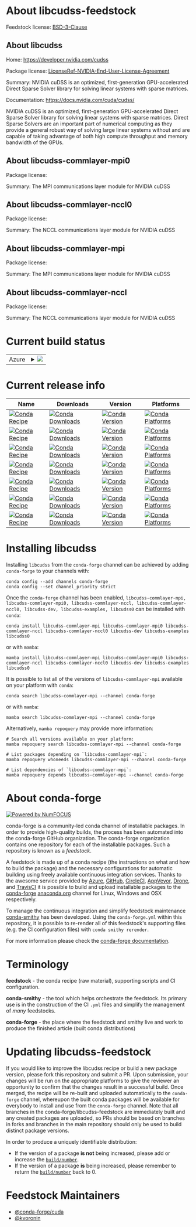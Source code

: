 About libcudss-feedstock
========================

Feedstock license: [BSD-3-Clause](https://github.com/conda-forge/libcudss-feedstock/blob/main/LICENSE.txt)


About libcudss
--------------

Home: https://developer.nvidia.com/cudss

Package license: [LicenseRef-NVIDIA-End-User-License-Agreement](https://docs.nvidia.com/cuda/cudss/license.html)

Summary: NVIDIA cuDSS is an optimized, first-generation GPU-accelerated Direct Sparse Solver library for solving linear systems with sparse matrices.

Documentation: https://docs.nvidia.com/cuda/cudss/

NVIDIA cuDSS is an optimized, first-generation GPU-accelerated Direct Sparse Solver library for solving linear systems with sparse matrices. Direct Sparse Solvers are an important part of numerical computing as they provide a general robust way of solving large linear systems without and are capable of taking advantage of both high compute throughput and memory bandwidth of the GPUs.

About libcudss-commlayer-mpi0
-----------------------------



Package license: 

Summary: The MPI communications layer module for NVIDIA cuDSS

About libcudss-commlayer-nccl0
------------------------------



Package license: 

Summary: The NCCL communications layer module for NVIDIA cuDSS

About libcudss-commlayer-mpi
----------------------------



Package license: 

Summary: The MPI communications layer module for NVIDIA cuDSS

About libcudss-commlayer-nccl
-----------------------------



Package license: 

Summary: The NCCL communications layer module for NVIDIA cuDSS

Current build status
====================


<table>
    
  <tr>
    <td>Azure</td>
    <td>
      <details>
        <summary>
          <a href="https://dev.azure.com/conda-forge/feedstock-builds/_build/latest?definitionId=24335&branchName=main">
            <img src="https://dev.azure.com/conda-forge/feedstock-builds/_apis/build/status/libcudss-feedstock?branchName=main">
          </a>
        </summary>
        <table>
          <thead><tr><th>Variant</th><th>Status</th></tr></thead>
          <tbody><tr>
              <td>linux_64_c_compiler_version12cuda_compilercuda-nvcccuda_compiler_version12.6cxx_compiler_version12</td>
              <td>
                <a href="https://dev.azure.com/conda-forge/feedstock-builds/_build/latest?definitionId=24335&branchName=main">
                  <img src="https://dev.azure.com/conda-forge/feedstock-builds/_apis/build/status/libcudss-feedstock?branchName=main&jobName=linux&configuration=linux%20linux_64_c_compiler_version12cuda_compilercuda-nvcccuda_compiler_version12.6cxx_compiler_version12" alt="variant">
                </a>
              </td>
            </tr><tr>
              <td>linux_aarch64_c_compiler_version12cuda_compilercuda-nvcccuda_compiler_version12.6cxx_compiler_version12</td>
              <td>
                <a href="https://dev.azure.com/conda-forge/feedstock-builds/_build/latest?definitionId=24335&branchName=main">
                  <img src="https://dev.azure.com/conda-forge/feedstock-builds/_apis/build/status/libcudss-feedstock?branchName=main&jobName=linux&configuration=linux%20linux_aarch64_c_compiler_version12cuda_compilercuda-nvcccuda_compiler_version12.6cxx_compiler_version12" alt="variant">
                </a>
              </td>
            </tr><tr>
              <td>win_64_cuda_compilercuda-nvcccuda_compiler_version12.6</td>
              <td>
                <a href="https://dev.azure.com/conda-forge/feedstock-builds/_build/latest?definitionId=24335&branchName=main">
                  <img src="https://dev.azure.com/conda-forge/feedstock-builds/_apis/build/status/libcudss-feedstock?branchName=main&jobName=win&configuration=win%20win_64_cuda_compilercuda-nvcccuda_compiler_version12.6" alt="variant">
                </a>
              </td>
            </tr>
          </tbody>
        </table>
      </details>
    </td>
  </tr>
</table>

Current release info
====================

| Name | Downloads | Version | Platforms |
| --- | --- | --- | --- |
| [![Conda Recipe](https://img.shields.io/badge/recipe-libcudss--commlayer--mpi-green.svg)](https://anaconda.org/conda-forge/libcudss-commlayer-mpi) | [![Conda Downloads](https://img.shields.io/conda/dn/conda-forge/libcudss-commlayer-mpi.svg)](https://anaconda.org/conda-forge/libcudss-commlayer-mpi) | [![Conda Version](https://img.shields.io/conda/vn/conda-forge/libcudss-commlayer-mpi.svg)](https://anaconda.org/conda-forge/libcudss-commlayer-mpi) | [![Conda Platforms](https://img.shields.io/conda/pn/conda-forge/libcudss-commlayer-mpi.svg)](https://anaconda.org/conda-forge/libcudss-commlayer-mpi) |
| [![Conda Recipe](https://img.shields.io/badge/recipe-libcudss--commlayer--mpi0-green.svg)](https://anaconda.org/conda-forge/libcudss-commlayer-mpi0) | [![Conda Downloads](https://img.shields.io/conda/dn/conda-forge/libcudss-commlayer-mpi0.svg)](https://anaconda.org/conda-forge/libcudss-commlayer-mpi0) | [![Conda Version](https://img.shields.io/conda/vn/conda-forge/libcudss-commlayer-mpi0.svg)](https://anaconda.org/conda-forge/libcudss-commlayer-mpi0) | [![Conda Platforms](https://img.shields.io/conda/pn/conda-forge/libcudss-commlayer-mpi0.svg)](https://anaconda.org/conda-forge/libcudss-commlayer-mpi0) |
| [![Conda Recipe](https://img.shields.io/badge/recipe-libcudss--commlayer--nccl-green.svg)](https://anaconda.org/conda-forge/libcudss-commlayer-nccl) | [![Conda Downloads](https://img.shields.io/conda/dn/conda-forge/libcudss-commlayer-nccl.svg)](https://anaconda.org/conda-forge/libcudss-commlayer-nccl) | [![Conda Version](https://img.shields.io/conda/vn/conda-forge/libcudss-commlayer-nccl.svg)](https://anaconda.org/conda-forge/libcudss-commlayer-nccl) | [![Conda Platforms](https://img.shields.io/conda/pn/conda-forge/libcudss-commlayer-nccl.svg)](https://anaconda.org/conda-forge/libcudss-commlayer-nccl) |
| [![Conda Recipe](https://img.shields.io/badge/recipe-libcudss--commlayer--nccl0-green.svg)](https://anaconda.org/conda-forge/libcudss-commlayer-nccl0) | [![Conda Downloads](https://img.shields.io/conda/dn/conda-forge/libcudss-commlayer-nccl0.svg)](https://anaconda.org/conda-forge/libcudss-commlayer-nccl0) | [![Conda Version](https://img.shields.io/conda/vn/conda-forge/libcudss-commlayer-nccl0.svg)](https://anaconda.org/conda-forge/libcudss-commlayer-nccl0) | [![Conda Platforms](https://img.shields.io/conda/pn/conda-forge/libcudss-commlayer-nccl0.svg)](https://anaconda.org/conda-forge/libcudss-commlayer-nccl0) |
| [![Conda Recipe](https://img.shields.io/badge/recipe-libcudss--dev-green.svg)](https://anaconda.org/conda-forge/libcudss-dev) | [![Conda Downloads](https://img.shields.io/conda/dn/conda-forge/libcudss-dev.svg)](https://anaconda.org/conda-forge/libcudss-dev) | [![Conda Version](https://img.shields.io/conda/vn/conda-forge/libcudss-dev.svg)](https://anaconda.org/conda-forge/libcudss-dev) | [![Conda Platforms](https://img.shields.io/conda/pn/conda-forge/libcudss-dev.svg)](https://anaconda.org/conda-forge/libcudss-dev) |
| [![Conda Recipe](https://img.shields.io/badge/recipe-libcudss--examples-green.svg)](https://anaconda.org/conda-forge/libcudss-examples) | [![Conda Downloads](https://img.shields.io/conda/dn/conda-forge/libcudss-examples.svg)](https://anaconda.org/conda-forge/libcudss-examples) | [![Conda Version](https://img.shields.io/conda/vn/conda-forge/libcudss-examples.svg)](https://anaconda.org/conda-forge/libcudss-examples) | [![Conda Platforms](https://img.shields.io/conda/pn/conda-forge/libcudss-examples.svg)](https://anaconda.org/conda-forge/libcudss-examples) |
| [![Conda Recipe](https://img.shields.io/badge/recipe-libcudss0-green.svg)](https://anaconda.org/conda-forge/libcudss0) | [![Conda Downloads](https://img.shields.io/conda/dn/conda-forge/libcudss0.svg)](https://anaconda.org/conda-forge/libcudss0) | [![Conda Version](https://img.shields.io/conda/vn/conda-forge/libcudss0.svg)](https://anaconda.org/conda-forge/libcudss0) | [![Conda Platforms](https://img.shields.io/conda/pn/conda-forge/libcudss0.svg)](https://anaconda.org/conda-forge/libcudss0) |

Installing libcudss
===================

Installing `libcudss` from the `conda-forge` channel can be achieved by adding `conda-forge` to your channels with:

```
conda config --add channels conda-forge
conda config --set channel_priority strict
```

Once the `conda-forge` channel has been enabled, `libcudss-commlayer-mpi, libcudss-commlayer-mpi0, libcudss-commlayer-nccl, libcudss-commlayer-nccl0, libcudss-dev, libcudss-examples, libcudss0` can be installed with `conda`:

```
conda install libcudss-commlayer-mpi libcudss-commlayer-mpi0 libcudss-commlayer-nccl libcudss-commlayer-nccl0 libcudss-dev libcudss-examples libcudss0
```

or with `mamba`:

```
mamba install libcudss-commlayer-mpi libcudss-commlayer-mpi0 libcudss-commlayer-nccl libcudss-commlayer-nccl0 libcudss-dev libcudss-examples libcudss0
```

It is possible to list all of the versions of `libcudss-commlayer-mpi` available on your platform with `conda`:

```
conda search libcudss-commlayer-mpi --channel conda-forge
```

or with `mamba`:

```
mamba search libcudss-commlayer-mpi --channel conda-forge
```

Alternatively, `mamba repoquery` may provide more information:

```
# Search all versions available on your platform:
mamba repoquery search libcudss-commlayer-mpi --channel conda-forge

# List packages depending on `libcudss-commlayer-mpi`:
mamba repoquery whoneeds libcudss-commlayer-mpi --channel conda-forge

# List dependencies of `libcudss-commlayer-mpi`:
mamba repoquery depends libcudss-commlayer-mpi --channel conda-forge
```


About conda-forge
=================

[![Powered by
NumFOCUS](https://img.shields.io/badge/powered%20by-NumFOCUS-orange.svg?style=flat&colorA=E1523D&colorB=007D8A)](https://numfocus.org)

conda-forge is a community-led conda channel of installable packages.
In order to provide high-quality builds, the process has been automated into the
conda-forge GitHub organization. The conda-forge organization contains one repository
for each of the installable packages. Such a repository is known as a *feedstock*.

A feedstock is made up of a conda recipe (the instructions on what and how to build
the package) and the necessary configurations for automatic building using freely
available continuous integration services. Thanks to the awesome service provided by
[Azure](https://azure.microsoft.com/en-us/services/devops/), [GitHub](https://github.com/),
[CircleCI](https://circleci.com/), [AppVeyor](https://www.appveyor.com/),
[Drone](https://cloud.drone.io/welcome), and [TravisCI](https://travis-ci.com/)
it is possible to build and upload installable packages to the
[conda-forge](https://anaconda.org/conda-forge) [anaconda.org](https://anaconda.org/)
channel for Linux, Windows and OSX respectively.

To manage the continuous integration and simplify feedstock maintenance
[conda-smithy](https://github.com/conda-forge/conda-smithy) has been developed.
Using the ``conda-forge.yml`` within this repository, it is possible to re-render all of
this feedstock's supporting files (e.g. the CI configuration files) with ``conda smithy rerender``.

For more information please check the [conda-forge documentation](https://conda-forge.org/docs/).

Terminology
===========

**feedstock** - the conda recipe (raw material), supporting scripts and CI configuration.

**conda-smithy** - the tool which helps orchestrate the feedstock.
                   Its primary use is in the construction of the CI ``.yml`` files
                   and simplify the management of *many* feedstocks.

**conda-forge** - the place where the feedstock and smithy live and work to
                  produce the finished article (built conda distributions)


Updating libcudss-feedstock
===========================

If you would like to improve the libcudss recipe or build a new
package version, please fork this repository and submit a PR. Upon submission,
your changes will be run on the appropriate platforms to give the reviewer an
opportunity to confirm that the changes result in a successful build. Once
merged, the recipe will be re-built and uploaded automatically to the
`conda-forge` channel, whereupon the built conda packages will be available for
everybody to install and use from the `conda-forge` channel.
Note that all branches in the conda-forge/libcudss-feedstock are
immediately built and any created packages are uploaded, so PRs should be based
on branches in forks and branches in the main repository should only be used to
build distinct package versions.

In order to produce a uniquely identifiable distribution:
 * If the version of a package **is not** being increased, please add or increase
   the [``build/number``](https://docs.conda.io/projects/conda-build/en/latest/resources/define-metadata.html#build-number-and-string).
 * If the version of a package **is** being increased, please remember to return
   the [``build/number``](https://docs.conda.io/projects/conda-build/en/latest/resources/define-metadata.html#build-number-and-string)
   back to 0.

Feedstock Maintainers
=====================

* [@conda-forge/cuda](https://github.com/orgs/conda-forge/teams/cuda/)
* [@kvoronin](https://github.com/kvoronin/)

